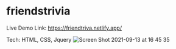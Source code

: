 # friendstrivia
Live Demo Link: https://friendtriva.netlify.app/



Tech: HTML, CSS, Jquery
![Screen Shot 2021-09-13 at 16 45 35](https://user-images.githubusercontent.com/78831085/133154251-0912899d-c602-4345-812a-8aa1f80873e5.png)


